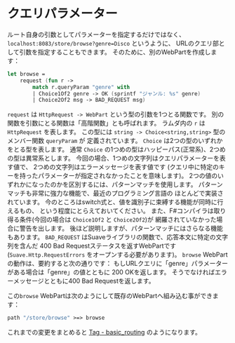 クエリパラメーター
==================

ルート自身の引数としてパラメーターを指定するだけではなく、
`localhost:8083/store/browse?genre=Disco` というように、
URLのクエリ部として引数を指定することもできます。
そのために、別のWebPartを作成します：

````fsharp
let browse =
    request (fun r ->
        match r.queryParam "genre" with
        | Choice1Of2 genre -> OK (sprintf "ジャンル: %s" genre)
        | Choice2Of2 msg -> BAD_REQUEST msg)
````

`request` は `HttpRequest -> WebPart` という型の引数を1つとる関数です。
別の関数を引数にとる関数は「高階関数」とも呼ばれます。
ラムダ内の `r` は `HttpRequest` を表します。
この型には `string -> Choice<string,string>` 型のメンバー関数 `queryParam` が
定義されています。
`Choice` は2つの型のいずれかをとる型を表します。
通常 `Choice` の1つめの型はハッピーパス(正常系)、2つめの型は異常系とします。
今回の場合、1つめの文字列はクエリパラメーターを表す値で、
2つめの文字列はエラーメッセージを表す値です
(クエリ中に特定のキーを持ったパラメーターが指定されなかったことを意味します)。
2つの値のいずれかになったのかを区別するには、パターンマッチを使用します。
パターンマッチも非常に強力な機能で、最近のプログラミング言語の
ほとんどで実装されています。
今のところはswitch式と、値を識別子に束縛する機能が同時に行えるもの、
という程度にとらえておいてください。
また、F#コンパイラは取り得る条件(今回の場合は `Choice1Of2` と `Choice2Of2`)が
網羅されていなかった場合に警告を出します。
後ほど説明しますが、パターンマッチにはさらなる機能もあります。
`BAD_REQUEST` はSuaveライブラリの関数で、応答本文に特定の文字列を含んだ
400 Bad Requestステータスを返すWebPartです
(`Suave.Http.RequestErrors` をオープンする必要があります)。
`browse` WebPartの動作は、要約すると次の通りです：
もしURLクエリに「genre」パラメーターがある場合は「genre」の値とともに
200 OKを返します。
そうでなければエラーメッセージとともに400 Bad Requestを返します。

この`browse` WebPartは次のようにして既存のWebPartへ組み込む事ができます：

````fsharp
path "/store/browse" >=> browse
````

これまでの変更をまとめると [Tag - basic_routing][tag_basicrouting] のようになります。

[tag_basicrouting]: https://github.com/theimowski/SuaveMusicStore/tree/basic_routing

